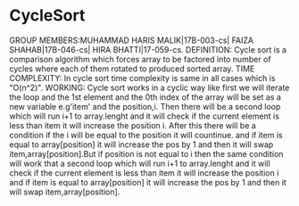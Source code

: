 # CycleSort
GROUP MEMBERS:MUHAMMAD HARIS MALIK|17B-003-cs| FAIZA SHAHAB|17B-046-cs| HIRA BHATTI|17-059-cs.
DEFINITION: Cycle sort is a comparison algorithm which forces array to be factored into number of cycles where each of them rotated to produced sorted array.
TIME COMPLEXITY: In cycle sort time complexity is same in all cases which is "O(n^2)".
WORKING: Cycle sort works in a cyclic way like first we will iterate the loop and the 1st element and the 0th index of the array will be set as a new variable e.g'item' and the position,i. Then there will be a second loop which will run i+1 to array.lenght and it will check if the current element is less than item it will increase the position i. After this there will be a condition if the i will be equal to the position it will countinue. and if item is equal to array[position] it will increase the pos by 1 and then it will swap item,array[position].But if position is not equal to i then the same condition will work that a second loop which will run i+1 to array.lenght and it will check if the current element is less than item it will increase the position i and if item is equal to array[position] it will increase the pos by 1 and then it will swap item,array[position].
